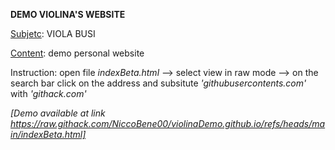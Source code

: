**DEMO VIOLINA'S WEBSITE**

<ins>Subjetc</ins>: VIOLA BUSI

<ins>Content</ins>: demo personal website


Instruction: open file *indexBeta.html* --> select view in raw mode --> on the search bar click on the address and subsitute *'githubusercontents.com'* with *'githack.com'*


*[Demo available at link https://raw.githack.com/NiccoBene00/violinaDemo.github.io/refs/heads/main/indexBeta.html]*

